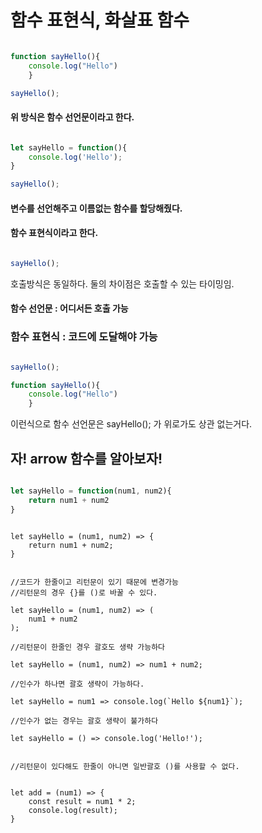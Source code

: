 # 함수 표현식, 화살표 함수

```javascript

function sayHello(){
    console.log("Hello")
    }

sayHello();

```

#### 위 방식은 함수 선언문이라고 한다.

```javascript

let sayHello = function(){
    console.log('Hello');
}

sayHello();

```

#### 변수를 선언해주고 이름없는 함수를 할당해줬다. 
#### 함수 표현식이라고 한다.

```javascript

sayHello();

```

호출방식은 동일하다. 둘의 차이점은 호출할 수 있는 타이밍임.
#### 함수 선언문 : 어디서든 호출 가능
### 함수 표현식 : 코드에 도달해야 가능

```javascript

sayHello();

function sayHello(){
    console.log("Hello")
    }


```

이런식으로 함수 선언문은 sayHello(); 가 위로가도 상관 없는거다.


## 자! arrow 함수를 알아보자!

```javascript

let sayHello = function(num1, num2){
    return num1 + num2
}

```

```javscript

let sayHello = (num1, num2) => {
    return num1 + num2;
}


//코드가 한줄이고 리턴문이 있기 때문에 변경가능
//리턴문의 경우 {}를 ()로 바꿀 수 있다.

let sayHello = (num1, num2) => (
    num1 + num2
);

//리턴문이 한줄인 경우 괄호도 생략 가능하다

let sayHello = (num1, num2) => num1 + num2;

//인수가 하나면 괄호 생략이 가능하다.

let sayHello = num1 => console.log(`Hello ${num1}`);

//인수가 없는 경우는 괄호 생략이 불가하다

let sayHello = () => console.log('Hello!');


//리턴문이 있다해도 한줄이 아니면 일반괄호 ()를 사용할 수 없다.


let add = (num1) => {
    const result = num1 * 2;
    console.log(result);
}

```
